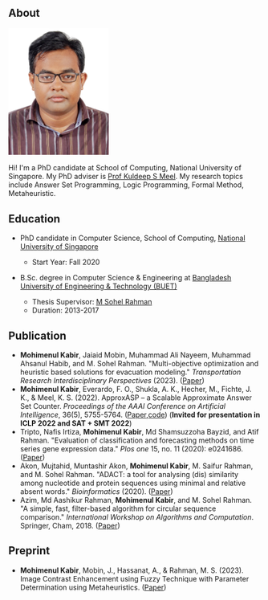 ## About
<img src="28193.JPG" alt="drawing" width="200" center/>

Hi! I'm a PhD candidate at School of Computing, National University of Singapore. My PhD adviser is [Prof Kuldeep S Meel](https://www.comp.nus.edu.sg/~meel/). My research topics include Answer Set Programming, Logic Programming, Formal Method, Metaheuristic.

## Education
- PhD candidate in Computer Science, School of Computing, [National University of Singapore](https://www.nus.edu.sg/) 
    - Start Year: Fall 2020
    
-  B.Sc. degree in Computer Science & Engineering at [Bangladesh University of Engineering & Technology (BUET)](https://www.buet.ac.bd/web/)
    - Thesis Supervisor: [M Sohel Rahman](https://scholar.google.com/citations?user=IUwFD9gAAAAJ&hl=en)
    - Duration: 2013-2017

## Publication
- **Mohimenul Kabir**, Jaiaid Mobin, Muhammad Ali Nayeem, Muhammad Ahsanul Habib, and M. Sohel Rahman. "Multi-objective optimization and heuristic based solutions for evacuation modeling." _Transportation Research Interdisciplinary Perspectives_ (2023). ([Paper](https://www.sciencedirect.com/science/article/pii/S2590198223000453))
- **Mohimenul Kabir**, Everardo, F. O., Shukla, A. K., Hecher, M., Fichte, J. K., & Meel, K. S. (2022). ApproxASP – a Scalable Approximate Answer Set Counter. _Proceedings of the AAAI Conference on Artificial Intelligence_, 36(5), 5755-5764. ([Paper](https://doi.org/10.1609/aaai.v36i5.20518),[code](https://github.com/meelgroup/ApproxASP2)) (**Invited for presentation in ICLP 2022 and SAT + SMT 2022**)
- Tripto, Nafis Irtiza, **Mohimenul Kabir**, Md Shamsuzzoha Bayzid, and Atif Rahman. "Evaluation of classification and forecasting methods on time series gene expression data." _Plos one_ 15, no. 11 (2020): e0241686. ([Paper](https://journals.plos.org/plosone/article?id=10.1371/journal.pone.0241686))
- Akon, Mujtahid, Muntashir Akon, **Mohimenul Kabir**, M. Saifur Rahman, and M. Sohel Rahman. "ADACT: a tool for analysing (dis) similarity among nucleotide and protein sequences using minimal and relative absent words." _Bioinformatics_ (2020). ([Paper](https://academic.oup.com/bioinformatics/advance-article/doi/10.1093/bioinformatics/btaa853/5918021?login=true))
- Azim, Md Aashikur Rahman, **Mohimenul Kabir**, and M. Sohel Rahman. "A simple, fast, filter-based algorithm for circular sequence comparison." _International Workshop on Algorithms and Computation_. Springer, Cham, 2018. ([Paper](https://drive.google.com/file/d/1LTctT55GkXiIZgh__2UEn3u5dvGwJQem/view?usp=sharing))

## Preprint
- **Mohimenul Kabir**, Mobin, J., Hassanat, A., & Rahman, M. S. (2023). Image Contrast Enhancement using Fuzzy Technique with Parameter Determination using Metaheuristics. ([Paper](https://arxiv.org/abs/2301.12682))
